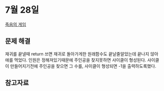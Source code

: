# 7월 28일

[죽음의 게임](https://www.acmicpc.net/problem/17204)

## 문제 해결
재귀를 끝낼때 return 쓰면 재귀로 돌아가게한 원래함수도 끝날줄알았는데 끝나지 않아 애를 먹었다. 인원은 정해져있기때문에 주인공을 찾지못하면 사이클이 형성된다. 사이클이 만들어지기전에 주인공을 찾으면 그 수를, 사이클이 형성되면 -1을 출력하도록했다.

## 참고자료